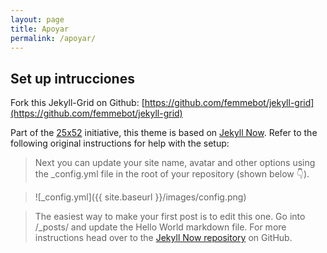 ```yaml
---
layout: page
title: Apoyar
permalink: /apoyar/
---
```




## Set up intrucciones

Fork this Jekyll-Grid on Github: [https://github.com/femmebot/jekyll-grid](https://github.com/femmebot/jekyll-grid)

Part of the [25x52](http://25x52.com) initiative, this theme is based on [Jekyll Now](https://github.com/barryclark/jekyll-now). Refer to the following original instructions for help with the setup:

> Next you can update your site name, avatar and other options using the _config.yml file in the root of your repository (shown below :point_down:).

> ![_config.yml]({{ site.baseurl }}/images/config.png)

> The easiest way to make your first post is to edit this one. Go into /_posts/ and update the Hello World markdown file. For more instructions head over to the [Jekyll Now repository](https://github.com/barryclark/jekyll-now) on GitHub.

